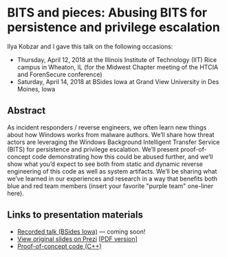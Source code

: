 # BITS and pieces: Abusing BITS for persistence and privilege escalation

Ilya Kobzar and I gave this talk on the following occasions:

 - Thursday, April 12, 2018 at the Illinois Institute of Technology (IIT) Rice campus in Wheaton, IL (for the Midwest Chapter meeting of the HTCIA and ForenSecure conference)
 - Saturday, April 14, 2018 at BSides Iowa at Grand View University in Des Moines, Iowa

## Abstract

As incident responders / reverse engineers, we often learn new things about how Windows works from malware authors. We’ll share how threat actors are leveraging the Windows Background Intelligent Transfer Service (BITS) for persistence and privilege escalation. We’ll present proof-of-concept code demonstrating how this could be abused further, and we’ll show what you’d expect to see both from static and dynamic reverse engineering of this code as well as system artifacts. We’ll be sharing what we’ve learned in our experiences and research in a way that benefits both blue and red team members (insert your favorite "purple team" one-liner here).

## Links to presentation materials

 - [Recorded talk (BSides Iowa)](#) &mdash; coming soon!
 - [View original slides on Prezi](https://prezi.com/view/WcB25JR7W7TeEh6Yvue7/) [[PDF version]](Bits_and_pieces.pdf)
 - [Proof-of-concept code (C++)](BitsPoC.cpp)

